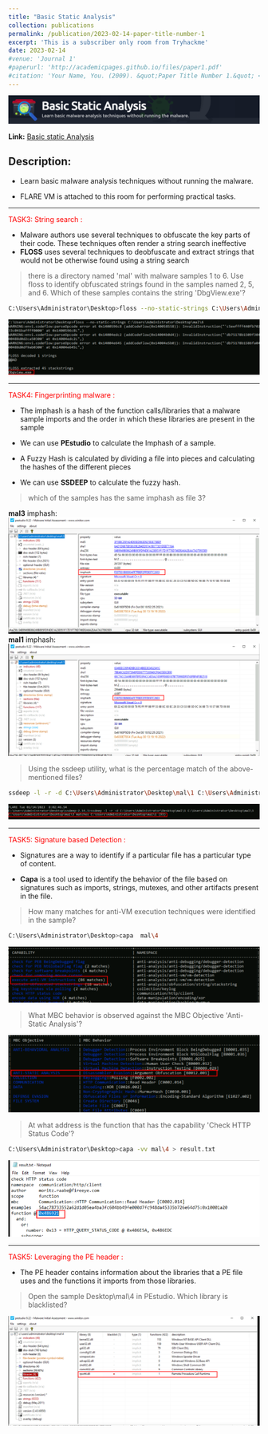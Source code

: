```yaml
---
title: "Basic Static Analysis"
collection: publications
permalink: /publication/2023-02-14-paper-title-number-1
excerpt: 'This is a subscriber only room from Tryhackme'
date: 2023-02-14
#venue: 'Journal 1'
#paperurl: 'http://academicpages.github.io/files/paper1.pdf'
#citation: 'Your Name, You. (2009). &quot;Paper Title Number 1.&quot; <i>Journal 1</i>. 1(1).'
---
```

![header](/images/header.png)

**Link:** [Basic static Analysis](https://tryhackme.com/room/staticanalysis1)
## Description: 
* Learn basic malware analysis techniques without running the malware.

* FLARE VM is attached to this room for performing practical tasks.

---
<span style="color: red;">TASK3: String search : </span>
* Malware authors use several techniques to obfuscate the key parts of their code. These techniques often render a string search ineffective
* **FLOSS** uses several techniques to deobfuscate and extract strings that would not be otherwise found using a string search
  
>there is a directory named 'mal' with malware samples 1 to 6. Use floss to identify obfuscated strings found in the samples named 2, 5, and 6. Which of these samples contains the string 'DbgView.exe'?


```bash
C:\Users\Administrator\Desktop>floss --no-static-strings C:\Users\Administrator\Desktop\mal\6
```

![answer](/images/task3.png)

---
<span style="color: red;">TASK4: Fingerprinting malware : </span>

* The imphash is a hash of the function calls/libraries that a malware sample imports and the order in which these libraries are present in the sample
* We can use **PEstudio** to calculate the Imphash of a sample.

* A Fuzzy Hash is calculated by dividing a file into pieces and calculating the hashes of the different pieces
* We can use **SSDEEP** to calculate the fuzzy hash.

>which of the samples has the same imphash as file 3?

**mal3** imphash:
![file3](/images/impash%20of%20file%203.png)
**mal1** imphash:
![file1](/images/impash%20of%20file%201.png)


>Using the ssdeep utility, what is the percentage match of the above-mentioned files?

```bash
ssdeep -l -r -d C:\Users\Administrator\Desktop\mal\1 C:\Users\Administrator\Desktop\mal\3
```
![matches](/images/matches.png)

---
<span style="color: red;">TASK5: Signature based Detection : </span>

* Signatures are a way to identify if a particular file has a particular type of content.

* **Capa** is a tool used to identify the behavior of the file based on signatures such as imports, strings, mutexes, and other artifacts present in the file.

>How many matches for anti-VM execution techniques were identified in the sample?

```bash
C:\Users\Administrator\Desktop>capa  mal\4
```
![anti-vm](/images/anti-Vm.png)

>What MBC behavior is observed against the MBC Objective 'Anti-Static Analysis'?

![MBC](/images/mbc%20behavior.png)

>At what address is the function that has the capability 'Check HTTP Status Code'?

```bash
C:\Users\Administrator\Desktop>capa -vv mal\4 > result.txt
```

![http](/images/http.png)

---
<span style="color: red;">TASK5: Leveraging the PE header : </span>

* The PE header contains information about the libraries that a PE file uses and the functions it imports from those libraries.

>Open the sample Desktop\mal\4 in PEstudio. Which library is blacklisted?

![last task](/images/last%20task.png)
